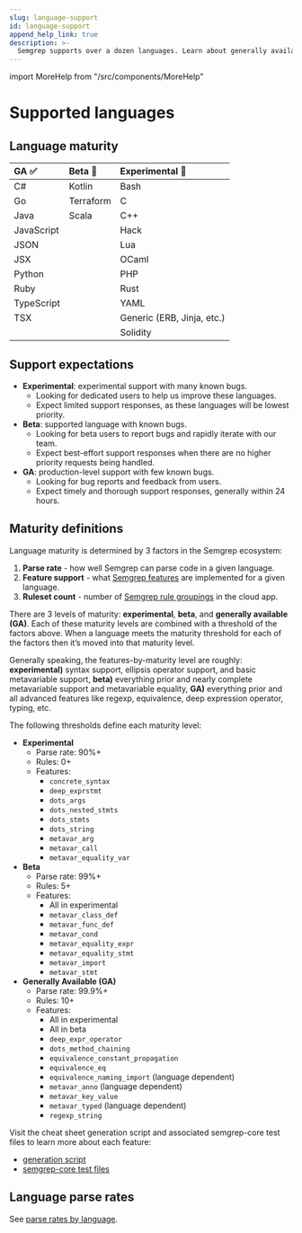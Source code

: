 ```yaml
---
slug: language-support
id: language-support
append_help_link: true
description: >-
  Semgrep supports over a dozen languages. Learn about generally available, beta, and experimentally supported languages.
---
```


import MoreHelp from "/src/components/MoreHelp"

# Supported languages


## Language maturity

<!-- coupling: if you modify this table, copy paste it also in index.md -->
<!-- coupling: should match what is in semgrep-core/tests/Test.ml Maturity level testing -->
| GA ✅      | Beta 🐛                     | Experimental 🚧            |
|:---------- |:---------------------------|:---------------------------|
| C#         | Kotlin                     | Bash                       |
| Go         | Terraform                  | C                          |
| Java       | Scala                      | C++                        |
| JavaScript |                            | Hack                       |
| JSON       |                            | Lua                        |
| JSX        |                            | OCaml                      |
| Python     |                            | PHP                        |
| Ruby       |                            | Rust                       |
| TypeScript |                            | YAML                       |
| TSX        |                            | Generic (ERB, Jinja, etc.) |
|            |                            |  Solidity                          |

## Support expectations

* **Experimental**: experimental support with many known bugs.
    * Looking for dedicated users to help us improve these languages.
    * Expect limited support responses, as these languages will be lowest priority.
* **Beta**: supported language with known bugs.
    * Looking for beta users to report bugs and rapidly iterate with our team.
    * Expect best-effort support responses when there are no higher priority requests being handled.
* **GA**: production-level support with few known bugs.
    * Looking for bug reports and feedback from users.
    * Expect timely and thorough support responses, generally within 24 hours.

## Maturity definitions

Language maturity is determined by 3 factors in the Semgrep ecosystem:

1. **Parse rate** - how well Semgrep can parse code in a given language.
1. **Feature support** - what [Semgrep features](writing-rules/pattern-syntax.mdx) are implemented for a given language.
1. **Ruleset count** - number of [Semgrep rule groupings](https://semgrep.dev/explore) in the cloud app.

There are 3 levels of maturity: **experimental**, **beta**, and **generally available (GA)**. Each of these maturity levels are combined with a threshold of the factors above. When a language meets the maturity threshold for each of the factors then it’s moved into that maturity level.

Generally speaking, the features-by-maturity level are roughly: **experimental)** syntax support, ellipsis operator support, and basic metavariable support, **beta)** everything prior and nearly complete metavariable support and metavariable equality, **GA)** everything prior and all advanced features like regexp, equivalence, deep expression operator, typing, etc.

The following thresholds define each maturity level:

<!-- coupling: if you modify the features in the levels below, change also 
     semgrep-core/tests/Test.ml and its maturity level regression testing code.
-->

* **Experimental**
    * Parse rate: 90%+
    * Rules: 0+
    * Features:
        * `concrete_syntax`
        * `deep_exprstmt`
        * `dots_args`
        * `dots_nested_stmts`
        * `dots_stmts`
        * `dots_string`
        * `metavar_arg`
        * `metavar_call`
        * `metavar_equality_var`
* **Beta**
    * Parse rate: 99%+
    * Rules: 5+
    * Features:
        * All in experimental
        * `metavar_class_def`
        * `metavar_func_def`
        * `metavar_cond`
        * `metavar_equality_expr`
        * `metavar_equality_stmt`
        * `metavar_import`
        * `metavar_stmt`
* **Generally Available (GA)**
    * Parse rate: 99.9%+
    * Rules: 10+
    * Features:
        * All in experimental
        * All in beta
        * `deep_expr_operator`
        * `dots_method_chaining`
        * `equivalence_constant_propagation`
        * `equivalence_eq`
        * `equivalence_naming_import` (language dependent)
        * `metavar_anno` (language dependent)
        * `metavar_key_value`
        * `metavar_typed` (language dependent)
        * `regexp_string`

Visit the cheat sheet generation script and associated semgrep-core test files to learn more about each feature:

* [generation script](https://github.com/returntocorp/semgrep/blob/develop/scripts/generate_test_matrix.py)
* [semgrep-core test files](https://github.com/returntocorp/semgrep/tree/develop/semgrep-core/tests)
## Language parse rates

See [parse rates by language](https://dashboard.semgrep.dev/).

<MoreHelp />
